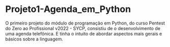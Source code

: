 # Projeto1-Agenda_em_Python

O primeiro projeto do módulo de programação em Python, do curso Pentest do Zero ao Profissional v2022 - SYCP, consistiu de o desenvolvimento de uma agenda 
telefônica. E tinha o intuito de abordar aspectos mais gerais e básicos sobre a linguagem.

